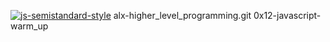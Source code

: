 [![js-semistandard-style](https://raw.githubusercontent.com/standard/semistandard/master/badge.svg)](https://github.com/standard/semistandard)
alx-higher_level_programming.git
0x12-javascript-warm_up
